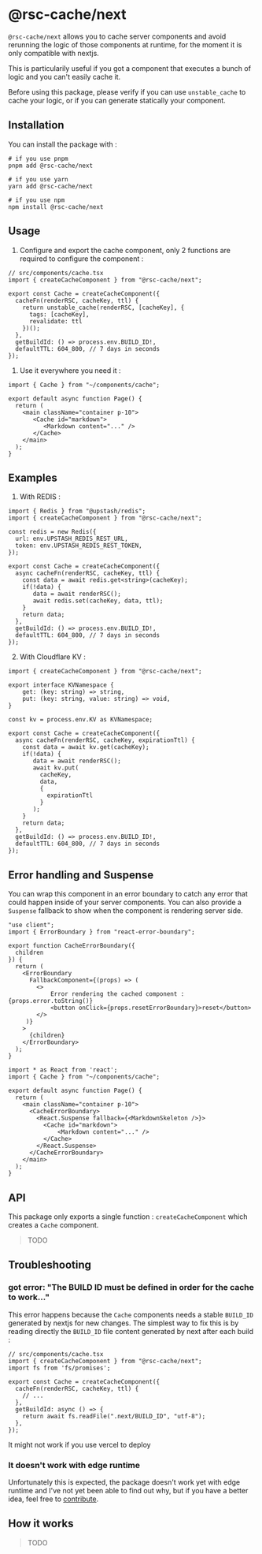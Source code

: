 # @rsc-cache/next

`@rsc-cache/next` allows you to cache server components and avoid rerunning the logic of those components at runtime, for the moment it is only compatible with nextjs.
 
This is particularily useful if you got a component that executes a bunch of logic and you can't easily cache it.

Before using this package, please verify if you can use `unstable_cache` to cache your logic, or if you can generate statically your component.

## Installation 

You can install the package with : 

```shell
# if you use pnpm
pnpm add @rsc-cache/next

# if you use yarn
yarn add @rsc-cache/next

# if you use npm
npm install @rsc-cache/next
```

## Usage

1. Configure and export the cache component, only 2 functions are required to configure the component :

```tsx
// src/components/cache.tsx
import { createCacheComponent } from "@rsc-cache/next";

export const Cache = createCacheComponent({
  cacheFn(renderRSC, cacheKey, ttl) {
    return unstable_cache(renderRSC, [cacheKey], {
      tags: [cacheKey],
      revalidate: ttl
    })();
  },
  getBuildId: () => process.env.BUILD_ID!,
  defaultTTL: 604_800, // 7 days in seconds
});
```

1. Use it everywhere you need it : 

```tsx
import { Cache } from "~/components/cache";

export default async function Page() {
  return (
    <main className="container p-10">
       <Cache id="markdown">
          <Markdown content="..." />
       </Cache>
    </main>
  );
}
```

## Examples

1. With REDIS :

```tsx
import { Redis } from "@upstash/redis";
import { createCacheComponent } from "@rsc-cache/next";

const redis = new Redis({
  url: env.UPSTASH_REDIS_REST_URL,
  token: env.UPSTASH_REDIS_REST_TOKEN,
});

export const Cache = createCacheComponent({
  async cacheFn(renderRSC, cacheKey, ttl) {
    const data = await redis.get<string>(cacheKey);
    if(!data) {
       data = await renderRSC();
       await redis.set(cacheKey, data, ttl);
    }
    return data;
  },
  getBuildId: () => process.env.BUILD_ID!,
  defaultTTL: 604_800, // 7 days in seconds
});
```

2. With Cloudflare KV : 

```tsx
import { createCacheComponent } from "@rsc-cache/next";

export interface KVNamespace {
    get: (key: string) => string,
    put: (key: string, value: string) => void,
}

const kv = process.env.KV as KVNamespace;

export const Cache = createCacheComponent({
  async cacheFn(renderRSC, cacheKey, expirationTtl) {
    const data = await kv.get(cacheKey);
    if(!data) {
       data = await renderRSC();
       await kv.put(
         cacheKey,
         data, 
         {
           expirationTtl
         }
       );
    }
    return data;
  },
  getBuildId: () => process.env.BUILD_ID!,
  defaultTTL: 604_800, // 7 days in seconds
});
```

## Error handling and Suspense

You can wrap this component in an error boundary to catch any error that could happen inside of your server components. You can also provide a `Suspense` fallback to show when the component is rendering server side.

```tsx
"use client";
import { ErrorBoundary } from "react-error-boundary";

export function CacheErrorBoundary({
  children
}) {
  return (
    <ErrorBoundary
      FallbackComponent={(props) => (
        <>
            Error rendering the cached component : {props.error.toString()}
            <button onClick={props.resetErrorBoundary}>reset</button>
        </>
     )}
    >
      {children}
    </ErrorBoundary>
  );
}
```


```tsx
import * as React from 'react';
import { Cache } from "~/components/cache";

export default async function Page() {
  return (
    <main className="container p-10">
      <CacheErrorBoundary>
        <React.Suspense fallback={<MarkdownSkeleton />}>
          <Cache id="markdown">
              <Markdown content="..." />
          </Cache>
        </React.Suspense>
      </CacheErrorBoundary>
    </main>
  );
}
```

## API

This package only exports a single function : `createCacheComponent` which creates a `Cache` component.

> TODO

## Troubleshooting

### got error: "The BUILD ID must be defined in order for the cache to work..."

This error happens because the `Cache` components needs a stable `BUILD_ID` generated by nextjs for new changes. The simplest way to fix this is by reading directly the `BUILD_ID` file content generated by next after each build : 

```tsx
// src/components/cache.tsx
import { createCacheComponent } from "@rsc-cache/next";
import fs from 'fs/promises';

export const Cache = createCacheComponent({
  cacheFn(renderRSC, cacheKey, ttl) {
    // ...
  },
  getBuildId: async () => {
    return await fs.readFile(".next/BUILD_ID", "utf-8");
  },
});
```

It might not work if you use vercel to deploy 


### It doesn't work with edge runtime

Unfortunately this is expected, the package doesn't work yet with edge runtime and I've not yet been able 
to find out why, but if you have a better idea, feel free to [contribute](../../CONTRIBUTING.md).

## How it works

> TODO


